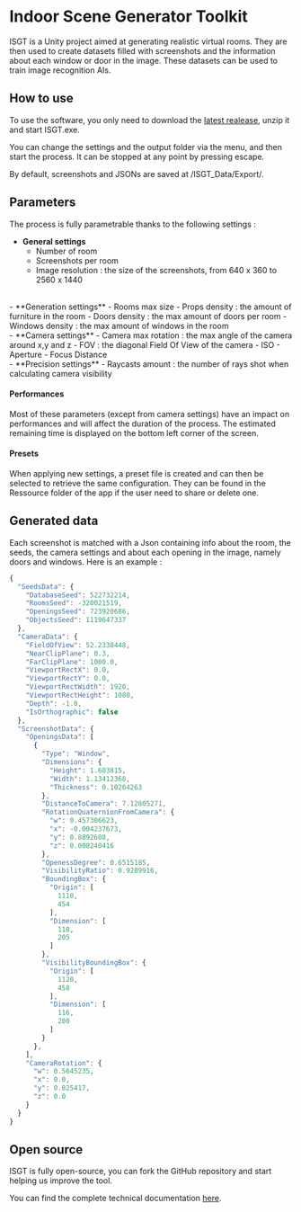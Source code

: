# Indoor Scene Generator Toolkit

ISGT is a Unity project aimed at generating realistic virtual rooms. They are then used to create datasets filled with screenshots and the information about each window or door in the image. These datasets can be used to train image recognition AIs. 

## How to use 

To use the software, you only need to download the [latest realease](https://github.com/numediart/ISGT/releases), unzip it and start ISGT.exe.

You can change the settings and the output folder via the menu, and then start the process. It can be stopped at any point by pressing escape.

By default, screenshots and JSONs are saved at /ISGT_Data/Export/.

## Parameters

The process is fully parametrable thanks to the following settings : 
- **General settings**
    - Number of room 
    - Screenshots per room
    - Image resolution : the size of the screenshots, from 640 x 360 to 2560 x 1440 
<br>
- **Generation settings**
    - Rooms max size
    - Props density : the amount of furniture in the room
    - Doors density : the max amount of doors per room
    - Windows density : the max amount of windows in the room
<br>
- **Camera settings**
    - Camera max rotation : the max angle of the camera around x,y and z
    - FOV : the diagonal Field Of View of the camera
    - ISO 
    - Aperture
    - Focus Distance
<br>
- **Precision settings**
    - Raycasts amount : the number of rays shot when calculating camera visibility

#### Performances

Most of these parameters (except from camera settings) have an impact on performances and will affect the duration of the process. The estimated remaining time is displayed on the bottom left corner of the screen. 

#### Presets

When applying new settings, a preset file is created and can then be selected to retrieve the same configuration. They can be found in the Ressource folder of the app if the user need to share or delete one. 

## Generated data

Each screenshot is matched with a Json containing info about the room, the seeds, the camera settings and about each opening in the image, namely doors and windows. Here is an example : 
```js
{
  "SeedsData": {
    "DatabaseSeed": 522732214,
    "RoomsSeed": -320021519,
    "OpeningsSeed": 723920686,
    "ObjectsSeed": 1119647337
  },
  "CameraData": {
    "FieldOfView": 52.2338448,
    "NearClipPlane": 0.3,
    "FarClipPlane": 1000.0,
    "ViewportRectX": 0.0,
    "ViewportRectY": 0.0,
    "ViewportRectWidth": 1920,
    "ViewportRectHeight": 1080,
    "Depth": -1.0,
    "IsOrthographic": false
  },
  "ScreenshotData": {
    "OpeningsData": [
      {
        "Type": "Window",
        "Dimensions": {
          "Height": 1.603815,
          "Width": 1.13412368,
          "Thickness": 0.10204263
        },
        "DistanceToCamera": 7.12805271,
        "RotationQuaternionFromCamera": {
          "w": 0.457306623,
          "x": -0.004237673,
          "y": 0.8892608,
          "z": 0.008240416
        },
        "OpenessDegree": 0.6515185,
        "VisibilityRatio": 0.9289916,
        "BoundingBox": {
          "Origin": [
            1118,
            454
          ],
          "Dimension": [
            118,
            205
          ]
        },
        "VisibilityBoundingBox": {
          "Origin": [
            1120,
            458
          ],
          "Dimension": [
            116,
            200
          ]
        }
      },
    ],
    "CameraRotation": {
      "w": 0.5645235,
      "x": 0.0,
      "y": 0.825417,
      "z": 0.0
    }
  }
}
```

## Open source

ISGT is fully open-source, you can fork the GitHub repository and start helping us improve the tool.

You can find the complete technical documentation [here](./Doc/doc-menu.md).